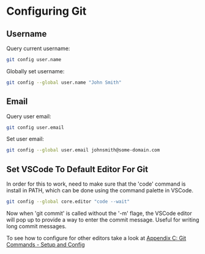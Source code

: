 # Configuring Git

## Username

Query current username:

```sh
git config user.name
```

Globally set username:

```sh
git config --global user.name "John Smith"
```

## Email

Query user email:

```sh
git config user.email
```

Set user email:

```sh
git config --global user.email johnsmith@some-domain.com
```

## Set VSCode To Default Editor For Git

In order for this to work, need to make sure that the 'code' command is install in PATH, which can be done using the command palette in VSCode.

```sh
git config --global core.editor "code --wait"
```

Now when 'git commit' is called without the '-m' flage, the VSCode editor will pop up to provide a way to enter the commit message. Useful for writing long commit messages.

To see how to configure for other editors take a look at [Appendix C: Git Commands - Setup and Config](https://git-scm.com/book/en/v2/Appendix-C%3A-Git-Commands-Setup-and-Config)


